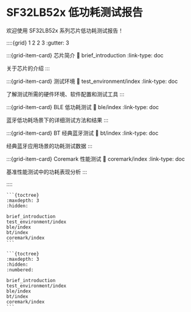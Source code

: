 #  SF32LB52x 低功耗测试报告

欢迎使用 SF32LB52x 系列芯片低功耗测试报告！


::::{grid} 1 2 2 3
:gutter: 3

:::{grid-item-card}  芯片简介
:link: brief_introduction
:link-type: doc

关于芯片的介绍
:::

:::{grid-item-card}  测试环境
:link: test_environment/index
:link-type: doc

了解测试所需的硬件环境、软件配置和测试工具
:::

:::{grid-item-card}  BLE 低功耗测试
:link: ble/index
:link-type: doc

蓝牙低功耗场景下的详细测试方法和结果
:::

:::{grid-item-card}  BT 经典蓝牙测试
:link: bt/index
:link-type: doc

经典蓝牙应用场景的功耗测试数据
:::

:::{grid-item-card}  Coremark 性能测试
:link: coremark/index
:link-type: doc

基准性能测试中的功耗表现分析
:::

::::


````{if-builder} html
```{toctree}
:maxdepth: 3
:hidden:

brief_introduction
test_environment/index
ble/index
bt/index
coremark/index
```
````

````{if-builder} simplepdf
```{toctree}
:maxdepth: 3
:hidden:
:numbered:

brief_introduction
test_environment/index
ble/index
bt/index
coremark/index
```
````
